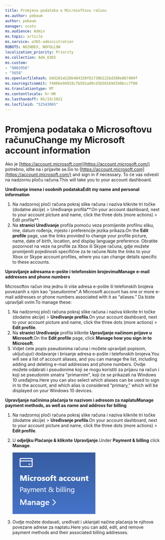 ```yaml
---
title: Promjena podataka o Microsoftovu računu
ms.author: pebaum
author: pebaum
manager: scotv
ms.audience: Admin
ms.topic: article
ms.service: o365-administration
ROBOTS: NOINDEX, NOFOLLOW
localization_priority: Priority
ms.collection: Adm_O365
ms.custom:
- "9002956"
- "5658"
ms.openlocfilehash: bdd265a526b484330f81730b222bd388e867409f
ms.sourcegitcommit: f4866e94918c7b591ad0cd3b58169d340bcc7f00
ms.translationtype: MT
ms.contentlocale: hr-HR
ms.lasthandoff: 05/19/2021
ms.locfileid: "52543065"
---
```

# <a name="change-my-microsoft-account-information"></a><span data-ttu-id="04e6b-102">Promjena podataka o Microsoftovu računu</span><span class="sxs-lookup"><span data-stu-id="04e6b-102">Change my Microsoft account information</span></span>

<span data-ttu-id="04e6b-103">Ako je [https://account.microsoft.com](https://account.microsoft.com/) potrebno, idite na i prijavite se.</span><span class="sxs-lookup"><span data-stu-id="04e6b-103">Go to [https://account.microsoft.com](https://account.microsoft.com/) and sign in if necessary.</span></span> <span data-ttu-id="04e6b-104">To će vas odvesti na nadzornu ploču računa.</span><span class="sxs-lookup"><span data-stu-id="04e6b-104">This will take you to your account dashboard.</span></span>  

<span data-ttu-id="04e6b-105">**Uređivanje imena i osobnih podataka**</span><span class="sxs-lookup"><span data-stu-id="04e6b-105">**Edit my name and personal information**</span></span>

1. <span data-ttu-id="04e6b-106">Na nadzornoj ploči računa pokraj slike računa i naziva kliknite tri točke (dodatne akcije) > Uređivanje profila\*\*.</span><span class="sxs-lookup"><span data-stu-id="04e6b-106">On your account dashboard, next to your account picture and name, click the three dots (more actions) > Edit profile\*\*.</span></span>
2. <span data-ttu-id="04e6b-107">Na **stranici Uređivanje** profila pomoću veza promijenite profilnu sliku, ime, datum rođenja, mjesto i preferencije jezika prikaza.</span><span class="sxs-lookup"><span data-stu-id="04e6b-107">On the **Edit profile** page, use the links provided to change your profile picture, name, date of birth, location, and display language preference.</span></span> <span data-ttu-id="04e6b-108">Obratite pozornost na veze na profile za Xbox ili Skype računa, gdje možete promijeniti pojedinosti specifične za te račune.</span><span class="sxs-lookup"><span data-stu-id="04e6b-108">Note the links to your Xbox or Skype account profiles, where you can change details specific to these accounts.</span></span>

<span data-ttu-id="04e6b-109">**Upravljanje adresama e-pošte i telefonskim brojevima**</span><span class="sxs-lookup"><span data-stu-id="04e6b-109">**Manage e-mail addresses and phone numbers**</span></span>

<span data-ttu-id="04e6b-110">Microsoftov račun ima jednu ili više adresa e-pošte ili telefonskih brojeva povezanih s njim kao "pseudonime".</span><span class="sxs-lookup"><span data-stu-id="04e6b-110">A Microsoft account has one or more e-mail addresses or phone numbers associated with it as “aliases.”</span></span> <span data-ttu-id="04e6b-111">Da biste upravljali ovim:</span><span class="sxs-lookup"><span data-stu-id="04e6b-111">To manage these:</span></span>

1. <span data-ttu-id="04e6b-112">Na nadzornoj ploči računa pokraj slike računa i naziva kliknite tri točke (dodatne akcije) > **Uređivanje profila**.</span><span class="sxs-lookup"><span data-stu-id="04e6b-112">On your account dashboard, next to your account picture and name, click the three dots (more actions) > **Edit profile**.</span></span>
2. <span data-ttu-id="04e6b-113">Na **stranici Uređivanje** profila kliknite **Upravljanje načinom prijave u Microsoft**.</span><span class="sxs-lookup"><span data-stu-id="04e6b-113">On the **Edit profile** page, click **Manage how you sign in to Microsoft**.</span></span> 
3. <span data-ttu-id="04e6b-114">Vidjet ćete popis pseudonima računa i možete upravljati popisom, uključujući dodavanje i brisanje adresa e-pošte i telefonskih brojeva.</span><span class="sxs-lookup"><span data-stu-id="04e6b-114">You will see a list of account aliases, and you can manage the list, including adding and deleting e-mail addresses and phone numbers.</span></span> <span data-ttu-id="04e6b-115">Ovdje možete odabrati i pseudonime koji se mogu koristiti za prijavu na račun i koji se pseudonim smatra "primarnim", koji će se prikazati na Windows 10 uređajima.</span><span class="sxs-lookup"><span data-stu-id="04e6b-115">Here you can also select which aliases can be used to sign in to the account, and which alias is considered “primary,” which will be displayed on your Windows 10 devices.</span></span>

<span data-ttu-id="04e6b-116">**Upravljanje načinima plaćanja te nazivom i adresom za naplatu**</span><span class="sxs-lookup"><span data-stu-id="04e6b-116">**Manage payment methods, as well as name and address for billing**</span></span> 

1. <span data-ttu-id="04e6b-117">Na nadzornoj ploči računa pokraj slike računa i naziva kliknite tri točke (dodatne akcije) > **Uređivanje profila**.</span><span class="sxs-lookup"><span data-stu-id="04e6b-117">On your account dashboard, next to your account picture and name, click the three dots (more actions) > **Edit profile**.</span></span>
2. <span data-ttu-id="04e6b-118">U **odjeljku Plaćanje & kliknite** **Upravljanje**.</span><span class="sxs-lookup"><span data-stu-id="04e6b-118">Under **Payment & billing** click **Manage**.</span></span>

    ![Upravljanje plaćanjem i naplatom](media/manage-account.png)

3. <span data-ttu-id="04e6b-120">Ovdje možete dodavati, uređivati i uklanjati načine plaćanja te njihove povezane adrese za naplatu.</span><span class="sxs-lookup"><span data-stu-id="04e6b-120">Here you can add, edit, and remove payment methods and their associated billing addresses.</span></span> 
